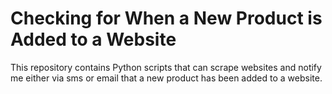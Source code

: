 # Checking for When a New Product is Added to a Website

This repository contains Python scripts that can scrape websites and notify me either via sms or email that a new product has been added to a website. 
